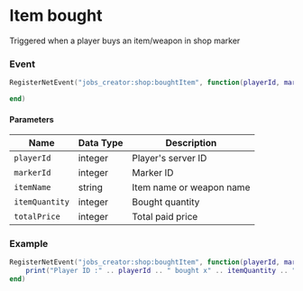 # Item bought

Triggered when a player buys an item/weapon in shop marker

### Event

```lua
RegisterNetEvent("jobs_creator:shop:boughtItem", function(playerId, markerId, itemName, itemQuantity, totalPrice)

end)
```

#### Parameters

| Name           | Data Type | Description              |
| -------------- | --------- | ------------------------ |
| `playerId`     | integer   | Player's server ID       |
| `markerId`     | integer   | Marker ID                |
| `itemName`     | string    | Item name or weapon name |
| `itemQuantity` | integer   | Bought quantity          |
| `totalPrice`   | integer   | Total paid price         |

### Example

```lua
RegisterNetEvent("jobs_creator:shop:boughtItem", function(playerId, markerId, itemName, itemQuantity, totalPrice)
    print("Player ID :" .. playerId .. " bought x" .. itemQuantity .. " " .. itemName .. " from shop " .. markerId)
end)
```
